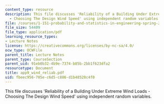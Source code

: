 ```yaml
---
content_type: resource
description: This file discusses 'Reliability of a Building Under Extreme Wind Loads
  - Choosing The Design Wind Speed' using independent random variables.
file: /courses/1-151-probability-and-statistics-in-engineering-spring-2005/fbeec956705ec6d5c886d1b48528c4f0_app9_wind_reliab.pdf
file_size: 54409
file_type: application/pdf
learning_resource_types:
- Lecture Notes
license: https://creativecommons.org/licenses/by-nc-sa/4.0/
ocw_type: OCWFile
parent_title: Lecture Notes
parent_type: CourseSection
parent_uid: 91eb0b32-4b9e-7374-b85b-2bb1f623dfa2
resourcetype: Document
title: app9_wind_reliab.pdf
uid: fbeec956-705e-c6d5-c886-d1b48528c4f0
---
```

This file discusses 'Reliability of a Building Under Extreme Wind Loads - Choosing The Design Wind Speed' using independent random variables.